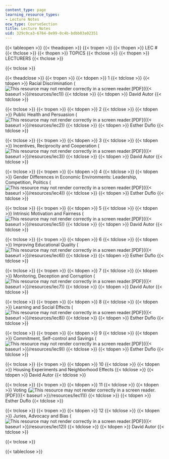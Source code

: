```yaml
---
content_type: page
learning_resource_types:
- Lecture Notes
ocw_type: CourseSection
title: Lecture Notes
uid: 329c0ca3-6784-8e99-0c4b-bdbb03a02351
---
```


{{< tableopen >}}
{{< theadopen >}}
{{< tropen >}}
{{< thopen >}}
LEC #
{{< thclose >}}
{{< thopen >}}
TOPICS
{{< thclose >}}
{{< thopen >}}
LECTURERS
{{< thclose >}}

{{< trclose >}}

{{< theadclose >}}
{{< tropen >}}
{{< tdopen >}}
1
{{< tdclose >}}
{{< tdopen >}}
Racial Discrimination (![This resource may not render correctly in a screen reader.](/images/inacessible.gif)[PDF]({{< baseurl >}}/resources/lec1))
{{< tdclose >}}
{{< tdopen >}}
David Autor
{{< tdclose >}}

{{< trclose >}}
{{< tropen >}}
{{< tdopen >}}
2
{{< tdclose >}}
{{< tdopen >}}
Public Health and Persuasion (![This resource may not render correctly in a screen reader.](/images/inacessible.gif)[PDF]({{< baseurl >}}/resources/lec2))
{{< tdclose >}}
{{< tdopen >}}
Esther Duflo
{{< tdclose >}}

{{< trclose >}}
{{< tropen >}}
{{< tdopen >}}
3
{{< tdclose >}}
{{< tdopen >}}
Incentives, Reciprocity and Cooperation (![This resource may not render correctly in a screen reader.](/images/inacessible.gif)[PDF]({{< baseurl >}}/resources/lec3))
{{< tdclose >}}
{{< tdopen >}}
David Autor
{{< tdclose >}}

{{< trclose >}}
{{< tropen >}}
{{< tdopen >}}
4
{{< tdclose >}}
{{< tdopen >}}
Gender Differences in Economic Environments: Leadership, Competition, Politics (![This resource may not render correctly in a screen reader.](/images/inacessible.gif)[PDF]({{< baseurl >}}/resources/lec4))
{{< tdclose >}}
{{< tdopen >}}
Esther Duflo
{{< tdclose >}}

{{< trclose >}}
{{< tropen >}}
{{< tdopen >}}
5
{{< tdclose >}}
{{< tdopen >}}
Intrinsic Motivation and Fairness (![This resource may not render correctly in a screen reader.](/images/inacessible.gif)[PDF]({{< baseurl >}}/resources/lec5))
{{< tdclose >}}
{{< tdopen >}}
David Autor
{{< tdclose >}}

{{< trclose >}}
{{< tropen >}}
{{< tdopen >}}
6
{{< tdclose >}}
{{< tdopen >}}
Improving Educational Quality (![This resource may not render correctly in a screen reader.](/images/inacessible.gif)[PDF]({{< baseurl >}}/resources/lec6))
{{< tdclose >}}
{{< tdopen >}}
Esther Duflo
{{< tdclose >}}

{{< trclose >}}
{{< tropen >}}
{{< tdopen >}}
7
{{< tdclose >}}
{{< tdopen >}}
Monitoring, Deception and Corruption (![This resource may not render correctly in a screen reader.](/images/inacessible.gif)[PDF]({{< baseurl >}}/resources/lec7))
{{< tdclose >}}
{{< tdopen >}}
David Autor
{{< tdclose >}}

{{< trclose >}}
{{< tropen >}}
{{< tdopen >}}
8
{{< tdclose >}}
{{< tdopen >}}
Learning and Social Effects (![This resource may not render correctly in a screen reader.](/images/inacessible.gif)[PDF]({{< baseurl >}}/resources/lec8))
{{< tdclose >}}
{{< tdopen >}}
Esther Duflo
{{< tdclose >}}

{{< trclose >}}
{{< tropen >}}
{{< tdopen >}}
9
{{< tdclose >}}
{{< tdopen >}}
Commitment, Self-control and Savings (![This resource may not render correctly in a screen reader.](/images/inacessible.gif)[PDF]({{< baseurl >}}/resources/lec9))
{{< tdclose >}}
{{< tdopen >}}
Esther Duflo
{{< tdclose >}}

{{< trclose >}}
{{< tropen >}}
{{< tdopen >}}
10
{{< tdclose >}}
{{< tdopen >}}
Housing Experiments and Neighborhood Effects
{{< tdclose >}}
{{< tdopen >}}
David Autor
{{< tdclose >}}

{{< trclose >}}
{{< tropen >}}
{{< tdopen >}}
11
{{< tdclose >}}
{{< tdopen >}}
Voting (![This resource may not render correctly in a screen reader.](/images/inacessible.gif)[PDF]({{< baseurl >}}/resources/lec11))
{{< tdclose >}}
{{< tdopen >}}
Esther Duflo
{{< tdclose >}}

{{< trclose >}}
{{< tropen >}}
{{< tdopen >}}
12
{{< tdclose >}}
{{< tdopen >}}
Juries, Advocacy and Bias (![This resource may not render correctly in a screen reader.](/images/inacessible.gif)[PDF]({{< baseurl >}}/resources/lec12))
{{< tdclose >}}
{{< tdopen >}}
David Autor
{{< tdclose >}}

{{< trclose >}}

{{< tableclose >}}